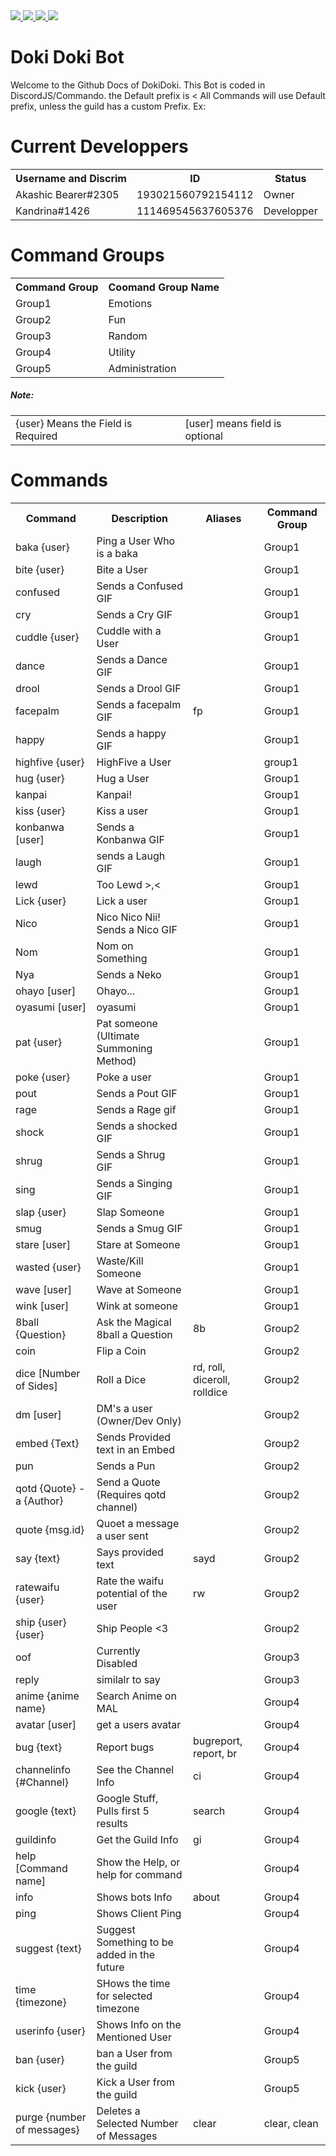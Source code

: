 <!--Bot's Stats-->
<a href="https://discordbots.org/bot/385115460397694977" >
  <img src="https://discordbots.org/api/widget/status/385115460397694977.svg"/>
  <img src="https://discordbots.org/api/widget/upvotes/385115460397694977.svg?noavatar=true"/>
  <img src="https://discordbots.org/api/widget/lib/385115460397694977.svg?noavatar=true"/>
  <img src="https://discordbots.org/api/widget/owner/385115460397694977.svg?noavatar=true"/>
</a>
<!-- Needs more Info.... -->
<h1> Doki Doki Bot </h1>
<p>Welcome to the Github Docs of DokiDoki. This Bot is coded in DiscordJS/Commando. the Default prefix is < All Commands will use Default prefix, unless the guild has a custom Prefix. Ex: <pat @user or if Custom prefix: !pat @user</p> 


<h1> Current Developpers </h1>

<table style="width:100%">
  <tr>
    <th>Username and Discrim</th>
    <th>ID</th> 
    <th>Status</th>
  </tr>
  <tr>
    <td>Akashic Bearer#2305</td>
    <td>193021560792154112</td> 
    <td>Owner</td>
  </tr>
  <tr>
    <td>Kandrina#1426</td>
    <td>111469545637605376</td> 
    <td>Developper</td>
  </tr>
</table>
<!-- Command Groups -->
<h1> Command Groups </h1>
<table style="width:100%">
  <tr>
    <th>Command Group</th>
    <th>Coomand Group Name</th>
  </tr>
  <tr>
    <td>Group1</td>
    <td>Emotions</td>
  </tr>
  <tr>
    <td>Group2</td>
    <td>Fun</td>
  </tr>
  <tr>
    <td>Group3</td>
    <td>Random</td>
  </tr>
  <tr>
    <td>Group4</td>
    <td>Utility</td>
  </tr>
  <tr>
    <td>Group5</td>
    <td>Administration</td>
  </tr>
</table>
<!-- Note -->
<h5> Note: </h5>
<table style="width:100%">
  <tr>
    <td> {user} Means the Field is Required </td>
    <td> [user] means field is optional 
  </tr>
  </table>
<!-- Commands -->
 <h1> Commands </h1>
<table style="width:100%">
  <tr>
    <th>Command</th>
    <th>Description</th> 
    <th>Aliases</th>
    <th>Command Group</th>
  </tr>
<!-- Baka -->
  <tr>
    <td>baka {user}</td>
    <td>Ping a User Who is a baka</td> 
    <td></td>
    <td>Group1</td>
  </tr>
  <!-- Bite-->
  <tr>
    <td>bite {user}</td>
    <td>Bite a User</td> 
    <td></td>
    <td>Group1</td>
  </tr>
  <!-- confused -->
  <tr>
    <td>confused</td>
    <td>Sends a Confused GIF</td> 
    <td></td>
    <td>Group1</td>
  </tr>
  <!--cry -->
  <tr>
    <td>cry</td>
    <td>Sends a Cry GIF</td> 
    <td></td>
    <td>Group1</td>
  </tr>
  <!-- Cuddle -->
  <tr>
    <td>cuddle {user}</td>
    <td>Cuddle with a User</td> 
    <td></td>
    <td>Group1</td>
  </tr>
  <!-- Dance -->
  <tr>
    <td>dance</td>
    <td>Sends a Dance GIF</td> 
    <td></td>
    <td>Group1</td>
  </tr>
  <!-- Droll -->
  <tr>
    <td>drool</td>
    <td>Sends a Drool GIF</td> 
    <td></td>
    <td>Group1</td>
  </tr>
  <!-- Facepalm -->
  <tr>
    <td>facepalm</td>
    <td>Sends a facepalm GIF</td> 
    <td>fp</td>
    <td>Group1</td>
  </tr>
  <!-- happy -->
  <tr>
    <td>happy</td>
    <td>Sends a happy GIF</td> 
    <td></td>
    <td>Group1</td>
  <!-- Highfive -->
  <tr>
    <td>highfive {user}</td>
    <td>HighFive a User</td> 
    <td></td>
    <td>group1</td>
  </tr>
    <!-- Hug -->
  <tr>
    <td>hug {user}</td>
    <td>Hug a User</td> 
    <td></td>
    <td>Group1</td>
  </tr>
    <!-- Kanpai -->
  <tr>
    <td>kanpai</td>
    <td>Kanpai!</td> 
    <td></td>
    <td>Group1</td>
  </tr>
    <!-- Kiss -->
  <tr>
    <td>kiss {user}</td>
    <td>Kiss a user</td> 
    <td></td>
    <td>Group1</td>
  </tr>
    <!-- Konbanwa -->
  <tr>
    <td>konbanwa [user]</td>
    <td>Sends a Konbanwa GIF</td> 
    <td></td>
    <td>Group1</td>
  </tr>
    <!-- Laugh -->
  <tr>
    <td>laugh</td>
    <td>sends a Laugh GIF</td> 
    <td></td>
    <td>Group1</td>
  </tr>
    <!-- Lewd -->
  <tr>
    <td>lewd</td>
    <td>Too Lewd >,<</td> 
    <td></td>
    <td>Group1</td>
  </tr>
    <!-- Lick -->
  <tr>
    <td>Lick {user}</td>
    <td>Lick a user</td> 
    <td></td>
    <td>Group1</td>
  </tr>
    <!-- Nico -->
  <tr>
    <td>Nico</td>
    <td>Nico Nico Nii! Sends a Nico GIF</td> 
    <td></td>
    <td>Group1</td>
  </tr>
    <!-- Nom -->
  <tr>
    <td>Nom</td>
    <td>Nom on Something</td> 
    <td></td>
    <td>Group1</td>
  </tr>
    <!-- Nya -->
  <tr>
    <td>Nya</td>
    <td>Sends a Neko</td> 
    <td></td>
    <td>Group1</td>
  </tr>
    <!-- Ohayo -->
  <tr>
    <td>ohayo [user]</td>
    <td>Ohayo...</td> 
    <td></td>
    <td>Group1</td>
  </tr>
    <!-- Oyasumi -->
  <tr>
    <td>oyasumi [user]</td>
    <td>oyasumi</td> 
    <td></td>
    <td>Group1</td>
  </tr>
    <!-- Pat -->
  <tr>
    <td>pat {user}</td>
    <td>Pat someone (Ultimate Summoning Method)</td> 
    <td></td>
    <td>Group1</td>
  </tr>
    <!-- Poke -->
  <tr>
    <td>poke {user}</td>
    <td>Poke a user</td> 
    <td></td>
    <td>Group1</td>
  </tr>
    <!-- Pout -->
  <tr>
    <td>pout</td>
    <td>Sends a Pout GIF</td> 
    <td></td>
    <td>Group1</td>
  </tr>
    <!-- Rage -->
  <tr>
    <td>rage</td>
    <td>Sends a Rage gif</td> 
    <td></td>
    <td>Group1</td>
  </tr>
    <!-- Shock -->
  <tr>
    <td>shock</td>
    <td>Sends a shocked GIF</td> 
    <td></td>
    <td>Group1</td>
  </tr>
    <!-- Shrug -->
  <tr>
    <td>shrug</td>
    <td>Sends a Shrug GIF</td> 
    <td></td>
    <td>Group1</td>
  </tr>
    <!-- Sing -->
  <tr>
    <td>sing</td>
    <td>Sends a Singing GIF</td> 
    <td></td>
    <td>Group1</td>
  </tr>
    <!-- Slap -->
  <tr>
    <td>slap {user}</td>
    <td>Slap Someone</td> 
    <td></td>
    <td>Group1</td>
  </tr>
    <!-- Smug -->
  <tr>
    <td>smug</td>
    <td>Sends a Smug GIF</td> 
    <td></td>
    <td>Group1</td>
  </tr>
    <!-- Stare -->
  <tr>
    <td>stare [user]</td>
    <td>Stare at Someone</td> 
    <td></td>
    <td>Group1</td>
  </tr>
    <!-- wasted -->
  <tr>
    <td>wasted {user}</td>
    <td>Waste/Kill Someone</td> 
    <td></td>
    <td>Group1</td>
  </tr>
    <!-- wave -->
  <tr>
    <td>wave [user]</td>
    <td>Wave at Someone</td> 
    <td></td>
    <td>Group1</td>
  </tr>
    <!-- wink -->
  <tr>
    <td>wink [user]</td>
    <td>Wink at someone</td> 
    <td></td>
    <td>Group1</td>
  </tr>
    <!-- EightBall -->
  <tr>
    <td>8ball {Question}</td>
    <td>Ask the Magical 8ball a Question</td> 
    <td>8b</td>
    <td>Group2</td>
  </tr>
    <!-- Coin -->
  <tr>
    <td>coin</td>
    <td>Flip a Coin</td> 
    <td></td>
    <td>Group2</td>
  </tr>
    <!-- Dice -->
  <tr>
    <td>dice [Number of Sides]</td>
    <td>Roll a Dice</td> 
    <td>rd, roll, diceroll, rolldice</td>
    <td>Group2</td>
  </tr>
    <!-- DM -->
  <tr>
    <td>dm [user]</td>
    <td>DM's a user (Owner/Dev Only)</td> 
    <td></td>
    <td>Group2</td>
  </tr>
    <!-- Embed -->
  <tr>
    <td>embed {Text}</td>
    <td>Sends Provided text in an Embed</td> 
    <td></td>
    <td>Group2</td>
  </tr>
    <!-- Pun -->
  <tr>
    <td>pun</td>
    <td>Sends a Pun</td> 
    <td></td>
    <td>Group2</td>
  </tr>
    <!-- QOTD -->
  <tr>
    <td>qotd {Quote} -a {Author}</td>
    <td>Send a Quote (Requires qotd channel)</td> 
    <td></td>
    <td>Group2</td>
  </tr>
    <!-- Quote -->
  <tr>
    <td>quote {msg.id}</td>
    <td>Quoet a message a user sent</td> 
    <td></td>
    <td>Group2</td>
  </tr>
    <!-- Say -->
  <tr>
    <td>say {text}</td>
    <td>Says provided text</td> 
    <td>sayd</td>
    <td>Group2</td>
  </tr>
    <!-- ratewaifu -->
  <tr>
    <td>ratewaifu {user}</td>
    <td>Rate the waifu potential of the user</td> 
    <td>rw</td>
    <td>Group2</td>
  </tr>
    <!-- Ship -->
  <tr>
    <td>ship {user} {user}</td>
    <td>Ship People <3</td> 
    <td></td>
    <td>Group2</td>
  </tr>
    <!-- Oof -->
  <tr>
    <td>oof</td>
    <td>Currently Disabled</td> 
    <td></td>
    <td>Group3</td>
  </tr>
    <!-- Reply -->
  <tr>
    <td>reply</td>
    <td>similalr to say</td> 
    <td></td>
    <td>Group3</td>
  </tr>
  <!--- Anime -->
  <tr>
    <td>anime {anime name}</td>
    <td>Search Anime on MAL</td>
    <td></td>
    <td>Group4</td>
  </tr> 
  <!--- avatar -->
  <tr>
    <td>avatar [user]</td>
    <td>get a users avatar</td>
    <td></td>
    <td>Group4</td>
  </tr>
  <!--- bug -->
  <tr>
    <td>bug {text}</td>
    <td>Report bugs</td>
    <td>bugreport, report, br</td>
    <td>Group4</td>
  </tr>
    <!--- channel -->
  <tr>
    <td>channelinfo {#Channel}</td>
    <td>See the Channel Info</td>
    <td>ci</td>
    <td>Group4</td>
  </tr>
      <!--- google -->
  <tr>
    <td>google {text}</td>
    <td>Google Stuff, Pulls first 5 results</td>
    <td>search</td>
    <td>Group4</td>
  </tr>
      <!--- guild -->
  <tr>
    <td>guildinfo</td>
    <td>Get the Guild Info</td>
    <td>gi</td>
    <td>Group4</td>
  </tr>
      <!--- help -->
  <tr>
    <td>help [Command name]</td>
    <td>Show the Help, or help for command</td>
    <td></td>
    <td>Group4</td>
  </tr>
      <!--- info -->
  <tr>
    <td>info</td>
    <td>Shows bots Info</td>
    <td>about</td>
    <td>Group4</td>
  </tr>
      <!--- ping -->
  <tr>
    <td>ping</td>
    <td>Shows Client Ping</td>
    <td></td>
    <td>Group4</td>
  </tr>
      <!--- suggest -->
  <tr>
    <td>suggest {text}</td>
    <td>Suggest Something to be added in the future</td>
    <td></td>
    <td>Group4</td>
  </tr>
      <!--- time -->
  <tr>
    <td>time {timezone}</td>
    <td>SHows the time for selected timezone</td>
    <td></td>
    <td>Group4</td>
  </tr>
      <!--- userinfo -->
  <tr>
    <td>userinfo {user}</td>
    <td>Shows Info on the Mentioned User</td>
    <td></td>
    <td>Group4</td>
  </tr>
      <!--- ban -->
  <tr>
    <td>ban {user}</td>
    <td>ban a User from the guild</td>
    <td></td>
    <td>Group5</td>
  </tr>
      <!--- kick -->
  <tr>
    <td>kick {user}</td>
    <td>Kick a User from the guild</td>
    <td></td>
    <td>Group5</td>
  </tr>
      <!--- purge -->
  <tr>
    <td>purge {number of messages}</td>
    <td>Deletes a Selected Number of Messages</td>
    <td>clear</td>
    <td>clear, clean</td>
  </tr>
</table>
